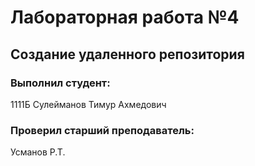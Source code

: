 # Лабораторная работа №4
## Создание удаленного репозитория
### Выполнил студент: 
1111Б
Сулейманов Тимур Ахмедович
### Проверил старший преподаватель:
Усманов Р.Т.

